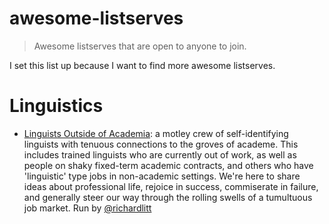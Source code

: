 # awesome-listserves

> Awesome listserves that are open to anyone to join.

I set this list up because I want to find more awesome listserves. 

# Linguistics

* [Linguists Outside of Academia](http://linguistsoutsideacademia.com/): a motley crew of self-identifying linguists with tenuous connections to the groves of academe. This includes trained linguists who are currently out of work, as well as people on shaky fixed-term academic contracts, and others who have 'linguistic' type jobs in non-academic settings. We're here to share ideas about professional life, rejoice in success, commiserate in failure, and generally steer our way through the rolling swells of a tumultuous job market. Run by [@richardlitt](http://richardlitt.github.io/)
